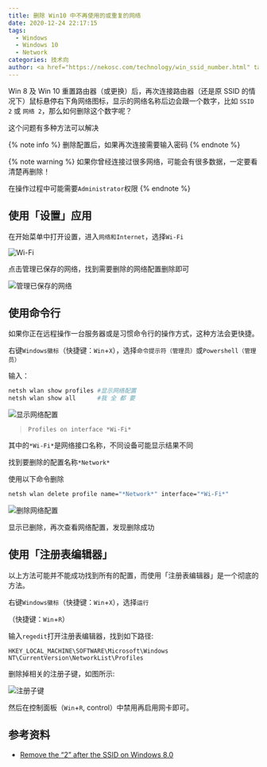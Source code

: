 ```yaml
---
title: 删除 Win10 中不再使用的或重复的网络
date: 2020-12-24 22:17:15
tags:
  - Windows
  - Windows 10
  - Network
categories: 技术向
author: <a href="https://nekosc.com/technology/win_ssid_number.html" target="_blank" rel="external noopenner nofollow">零件</a> 欠陥電気使用<a href="https://creativecommons.org/licenses/by-nc-sa/4.0/deed.zh" rel="noopener" target="_blank" data-pjax-state=""><i class="fab fa-fw fa-creative-commons"></i>BY-NC-SA 4.0</a>许可协议转载并修改增加了部分内容
---
```


Win 8 及 Win 10 重置路由器（或更换）后，再次连接路由器（还是原 SSID 的情况下）鼠标悬停右下角网络图标，显示的网络名称后边会跟一个数字，比如 `SSID 2` 或 `网络 2`，那么如何删除这个数字呢？

<!-- more -->

这个问题有多种方法可以解决

{% note info %}
删除配置后，如果再次连接需要输入密码
{% endnote %}

{% note warning %}
如果你曾经连接过很多网络，可能会有很多数据，一定要看清楚再删除！

在操作过程中可能需要`Administrator`权限
{% endnote %}

## 使用「设置」应用

在开始菜单中打开设置，进入`网络和Internet`，选择`Wi-Fi`

![Wi-Fi](https://cdn.jsdelivr.net/gh/Misaka13514/asset@main/blog/_posts/win-ssid-number/Settings-Network.png)

点击管理已保存的网络，找到需要删除的网络配置删除即可

![管理已保存的网络](https://cdn.jsdelivr.net/gh/Misaka13514/asset@main/blog/_posts/win-ssid-number/Settings-Network-Forget.png)

## 使用命令行

如果你正在远程操作一台服务器或是习惯命令行的操作方式，这种方法会更快捷。

右键`Windows徽标`（快捷键：`Win`+`X`），选择`命令提示符（管理员）`或`Powershell（管理员）`

输入：

```sh
netsh wlan show profiles #显示网络配置
netsh wlan show all      #我 全 都 要
```

![显示网络配置](https://cdn.jsdelivr.net/gh/Misaka13514/asset@main/blog/_posts/win-ssid-number/netsh-show.png)

> `Profiles on interface *Wi-Fi*`

其中的`*Wi-Fi*`是网络接口名称，不同设备可能显示结果不同

找到要删除的配置名称`*Network*`

使用以下命令删除

```sh
netsh wlan delete profile name="*Network*" interface="*Wi-Fi*"
```

![删除网络配置](https://cdn.jsdelivr.net/gh/Misaka13514/asset@main/blog/_posts/win-ssid-number/netsh-delete.png)

显示已删除，再次查看网络配置，发现删除成功

## 使用「注册表编辑器」

以上方法可能并不能成功找到所有的配置，而使用「注册表编辑器」是一个彻底的方法。

右键`Windows徽标`（快捷键：`Win`+`X`），选择`运行`

（快捷键：`Win`+`R`）

输入`regedit`打开注册表编辑器，找到如下路径:

```text
HKEY_LOCAL_MACHINE\SOFTWARE\Microsoft\Windows NT\CurrentVersion\NetworkList\Profiles
```

删除掉相关的注册子键，如图所示:

![注册子键](https://cdn.jsdelivr.net/gh/Misaka13514/asset@main/blog/_posts/win-ssid-number/regedit.png)

然后在控制面板（`Win`+`R`, control）中禁用再启用网卡即可。

## 参考资料

- [Remove the “2” after the SSID on Windows 8.0
  ](https://superuser.com/questions/850438/remove-the-2-after-the-ssid-on-windows-8-0)
